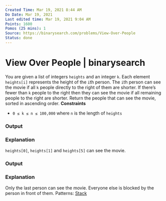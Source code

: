 ```yaml
---
Created Time: Mar 19, 2021 8:44 AM
Do Date: Mar 19, 2021
Last edited time: Mar 19, 2021 9:04 AM
Points: 1600
Pomos (25 mins): 1
Source: https://binarysearch.com/problems/View-Over-People
Status: done
---
```


# View Over People | binarysearch

You are given a list of integers `heights` and an integer `k`. Each element `heights[i]` represents the height of the `i`th person. The `i`th person can see the movie if all `k` people directly to the right of them are shorter. If there’s fewer than `k` people to the right then they can see the movie if all remaining people to the right are shorter.
Return the people that can see the movie, sorted in ascending order.
**Constraints**
- `0 ≤ k ≤ n ≤ 100,000` where `n` is the length of `heights`
### **Output**
### **Explanation**
`heights[0]`, `heights[1]` and `heights[5]` can see the movie.
### **Output**
### **Explanation**
Only the last person can see the movie. Everyone else is blocked by the person in front of them.
Patterns: [Stack](Stack.md)